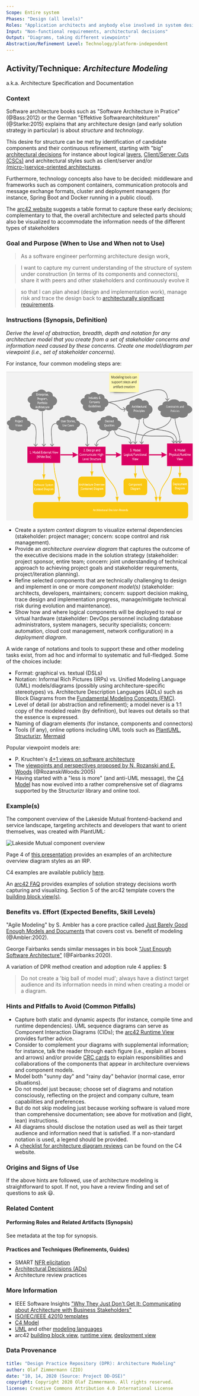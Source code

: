 ```yaml
---
Scope: Entire system
Phases: "Design (all levels)"
Roles: "Application architects and anybody else involved in system design"
Input: "Non-functional requirements, architectural decisions"
Output: "Diagrams, taking different viewpoints"
Abstraction/Refinement Level: Technology/platform-independent
---
```



Activity/Technique: *Architecture Modeling*
-------------------------------------------
a.k.a. Architecture Specification and Documentation

### Context
Software architecture books such as "Software Architecture in Pratice" (@Bass:2012) or the German "Effektive Softwarearchitekturen" (@Starke:2015) explains that any architecture design (and early solution strategy in particular) is about *structure* and *technology*. 

This desire for structure can be met by identification of candidate components and their continuous refinement, starting with "big" [architectural decisions](DPR-ArchitecturalDecisionCapturing.md) for instance about logical [layers](https://wiki.hsr.ch/APF/files/Layers.pdf), [Client/Server Cuts (CSCs)](http://www.objectarchitects.de/ObjectArchitects/papers/Published/ZippedPapers/renzel.pdf) and architectural styles such as client/server and/or [(micro-)service-oriented architectures](https://ozimmer.ch/patterns/2020/07/06/MicroservicePositions.html). <!-- styles, patterns, reference architectures -->

Furthermore, technology concepts also have to be decided: middleware and frameworks such as component containers, communication protocols and message exchange formats, cluster and deployment managers (for instance, Spring Boot and Docker running in a public cloud). 

The [arc42 website](https://docs.arc42.org/section-4/) suggests a table format to capture these early decisions; complementary to that, the overall architecture and selected parts should also be visualized to accommodate the information needs of the different types of stakeholders <!-- TODO link to MRM/SOAD meta issue blog post when there --> 


### Goal and Purpose (When to Use and When not to Use)

> As a software engineer performing architecture design work,

> I want to capture my current understanding of the structure of system under construction (in terms of its components and connectors), share it with peers and other stakeholders and continuously evolve it

> so that I can plan ahead (design and implementation work), manage risk and trace the design back to [architecturally significant requirements](https://en.wikipedia.org/wiki/Architecturally_significant_requirements).


### Instructions (Synopsis, Definition)
*Derive the level of abstraction, breadth, depth and notation for any architecture model that you create from a set of stakeholder concerns and information need caused by these concerns. Create one model/diagram per viewpoint (i.e., set of stakeholder concerns).* 

For instance, four common modeling steps are: 
<!-- Source: https://miro.com/app/board/o9J_kmvD-I0=/?fromEmbed=1 
not working:
![](images/DPR-ArchitectureModeling.png | width=100)
![](images/DPR-ArchitectureModeling.png =250x250)
-->
<img src="images/DPR-ArchitectureModeling.png" height="400" />

* Create a *system context diagram* to visualize external dependencies (stakeholder: project manager; concern: scope control and risk management).
* Provide an *architecture overview diagram* that captures the outcome of the executive decisions made in the solution strategy (stakeholder: project sponsor, entire team; concern: joint understanding of technical approach to achieving project goals and stakeholder requirements, project/iteration planning).
* Refine selected components that are technically challenging to design and implement in one or more *component model(s)* (stakeholder: architects, developers, maintainers; concern: support decision making, trace design and implementation progress, manage/mitigate technical risk during evolution and maintenance).
* Show how and where logical components will be deployed to real or virtual hardware (stakeholder: DevOps personnel including database administrators, system managers, security specialists; concern: automation, cloud cost management, network configuration) in a *deployment diagram*.

A wide range of notations and tools to support these and other modeling tasks exist, from ad hoc and informal to systematic and full-fledged. Some of the choices include:

* Format: graphical vs. textual (DSLs)
* Notation: Informal Rich Pictures (IRPs) vs. Unified Modeling Language (UML) models/diagrams (possibly using architecture-specific stereotypes) vs. Architecture Description Languages (ADLs) such as Block Diagrams from the [Fundamental Modeling Concepts (FMC)](http://www.fmc-modeling.org/home).
* Level of detail (or abstraction and refinement); a model never is a 1:1 copy of the modeled realm (by definition), but leaves out details so that the essence is expressed.
* Naming of diagram elements (for instance, components and connectors)
* Tools (if any), online options including UML tools such as [PlantUML](https://plantuml.com/), [Structurizr](https://structurizr.com/), [Mermaid](https://mermaid-js.github.io/mermaid/#/)

Popular viewpoint models are:

* P. Kruchten's [4+1 views on software architecture](https://en.wikipedia.org/wiki/4%2B1_architectural_view_model)
* The [viewpoints and perspectives proposed by N. Rozanski and E. Woods](https://www.viewpoints-and-perspectives.info/home/viewpoints/) (@RozanskiWoods:2005)
* Having started with a "less is more" (and anti-UML message), the [C4 Model](../artifact-templates/futureWork/DPR-C4Model.md) has now evolved into a rather comprehensive set of diagrams supported by the Structurizr library and online tool. 


### Example(s)
<!-- Must be concrete, ideally give three ones, one for each verbosity/fidelity level basic, medium, full -->
The component overview of the Lakeside Mutual frontend-backend and service landscape, targeting architects and developers that want to orient themselves, was created with PlantUML:

![Lakeside Mutual component overview](https://raw.githubusercontent.com/Microservice-API-Patterns/LakesideMutual/master/resources/overview-diagram.png)

Page 4 of [this presentation](https://ozimmer.ch/assets/presos/ZIO-FromDDDToMAPIsQS2020v10p.pdf) provides an examples of an architecture overview diagram styles as an IRP.

C4 examples are available publicly [here](https://structurizr.com/share/1).

An [arc42 FAQ](https://faq.arc42.org/questions/C-4-3/) provides examples of solution strategy decisions worth capturing and visualizing. Section 5 of the arc42 template covers the [building block view(s)](https://docs.arc42.org/section-5/).

<!--
~~~
TODO
~~~
-->


### Benefits vs. Effort (Expected Benefits, Skill Levels)
"Agile Modeling" by S. Ambler has a core practice called [Just Barely Good Enough Models and Documents](http://agilemodeling.com/essays/barelyGoodEnough.html) that covers cost vs. benefit of modeling (@Ambler:2002). 

George Fairbanks sends similar messages in bis book ["Just Enough Software Architecture"](https://www.georgefairbanks.com/book/) (@Fairbanks:2020).

A variation of DPR method creation and adoption rule 4 applies: $

> Do not create a 'big ball of model mud'; always have a distinct target audience and its information needs in mind when creating a model or a diagram.


### Hints and Pitfalls to Avoid (Common Pitfalls)

* Capture both static and dynamic aspects (for instance, compile time and runtime dependencies). UML sequence diagrams can serve as Component Interaction Diagrams (CIDs); the [arc42 Runtime View](https://docs.arc42.org/section-6/) provides further advice. 
* Consider to complement your diagrams with supplemental information; for instance, talk the reader through each figure (i.e., explain all boxes and arrows) and/or provide [CRC cards](../artifact-templates/futureWork/DPR-CRCCard.md) to explain responsibilities and collaborations of the components that appear in architecture overviews and component models. 
* Model both "sunny day" and "rainy day" behavior (normal case, error situations).
* Do not model just because; choose set of diagrams and notation consciously, reflecting on the project and company culture, team capabilities and preferences. 
* But do not skip modeling just because working software is valued more than comprehensive documentation; see above for motivation and (light, lean) instructions.
* All diagrams should disclose the notation used as well as their target audience and information need that is satisfied. If a non-standard notation is used, a legend should be provided. 
* A [checklist for architecture diagram reviews](https://c4model.com/review/) can be found on the C4 website.


### Origins and Signs of Use
If the above hints are followed, use of architecture modeling is straightforward to spot. If not, you have a review finding and set of questions to ask &#128515;. 


### Related Content

#### Performing Roles and Related Artifacts (Synopsis)
See metadata at the top for synopsis. 


#### Practices and Techniques (Refinements, Guides)

* SMART [NFR elicitation](DPR-SMART-NFR-Elicitation.md)
* [Architectural Decisions (ADs)](DPR-ArchitecturalDecisionCapturing.md)
* Architecture review practices 


### More Information 
<!-- Further Reading, Academic Publications) -->

* IEEE Software Insights ["Why They Just Don't Get It: Communicating about Architecture with Business Stakeholders"](http://architectuurmeteenhoofdletterp.nl/wp-content/uploads/2017/06/why_they_just_dont_get_it.pdf)
* [ISO/IEC/IEEE 42010 templates](http://www.iso-architecture.org/ieee-1471/templates/)
* [C4 Model](https://c4model.com/) 
* [UML](https://www.uml-diagrams.org/) and other [modeling languages](https://modeling-languages.com/)
* arc42 [building block view](https://docs.arc42.org/section-5/), [runtime view](https://docs.arc42.org/section-6/), [deployment view](https://docs.arc42.org/section-7/)


### Data Provenance 

```yaml
title: "Design Practice Repository (DPR): Architecture Modeling"
author: Olaf Zimmermann (ZIO)
date: "10, 14, 2020 (Source: Project DD-DSE)"
copyright: Copyright 2020 Olaf Zimmermann. All rights reserved.
license: Creative Commons Attribution 4.0 International License
```
